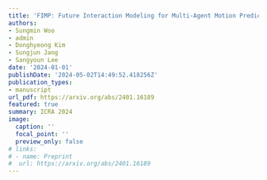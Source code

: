 ```yaml
---
title: 'FIMP: Future Interaction Modeling for Multi-Agent Motion Prediction'
authors:
- Sungmin Woo
- admin
- Donghyeong Kim
- Sungjun Jang
- Sangyoun Lee
date: '2024-01-01'
publishDate: '2024-05-02T14:49:52.418256Z'
publication_types:
- manuscript
url_pdf: https://arxiv.org/abs/2401.16189
featured: true
summary: ICRA 2024
image:
  caption: ''
  focal_point: ''
  preview_only: false
# links:
# - name: Preprint
#  url: https://arxiv.org/abs/2401.16189
---
```

